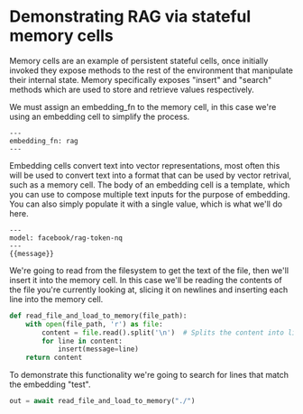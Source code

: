 # Demonstrating RAG via stateful memory cells

Memory cells are an example of persistent stateful cells, once initially invoked they expose methods 
to the rest of the environment that manipulate their internal state. Memory specifically exposes "insert" and
"search" methods which are used to store and retrieve values respectively.

We must assign an embedding_fn to the memory cell, in this case we're using an embedding cell to simplify the process.
```memory (stateful_memory)
---
embedding_fn: rag
---
```

Embedding cells convert text into vector representations, most often this will be used
to convert text into a format that can be used by vector retrival, such as a memory cell.
The body of an embedding cell is a template, which you can use to compose multiple text inputs for
the purpose of embedding. You can also simply populate it with a single value, which is what we'll do here.
```embedding (rag)
---
model: facebook/rag-token-nq
---
{{message}}
```

We're going to read from the filesystem to get the text of the file, then we'll insert it into the memory cell.
In this case we'll be reading the contents of the file you're currently looking at, slicing it on newlines
and inserting each line into the memory cell.
```python
def read_file_and_load_to_memory(file_path):
    with open(file_path, 'r') as file:
        content = file.read().split('\n')  # Splits the content into lines
        for line in content:
            insert(message=line)
    return content
```


To demonstrate this functionality we're going to search for lines that match the embedding "test".
```python (entry)
out = await read_file_and_load_to_memory("./")
```
